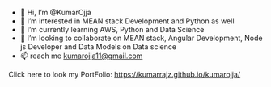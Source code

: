- 👋 Hi, I’m @KumarOjja
- 👀 I’m interested in MEAN stack Development and Python as well
- 🌱 I’m currently learning AWS, Python and Data Science
- 💞️ I’m looking to collaborate on MEAN stack, Angular Development, Node js Developer and Data Models on Data science
- 📫 reach me kumarojja11@gmail.com

<!---
Kumarrajz/Kumarrajz is a ✨ special ✨ repository because its `README.md` (this file) appears on your GitHub profile.
You can click the Preview link to take a look at your changes.
--->
Click here to look my PortFolio:
https://kumarrajz.github.io/kumarojja/
